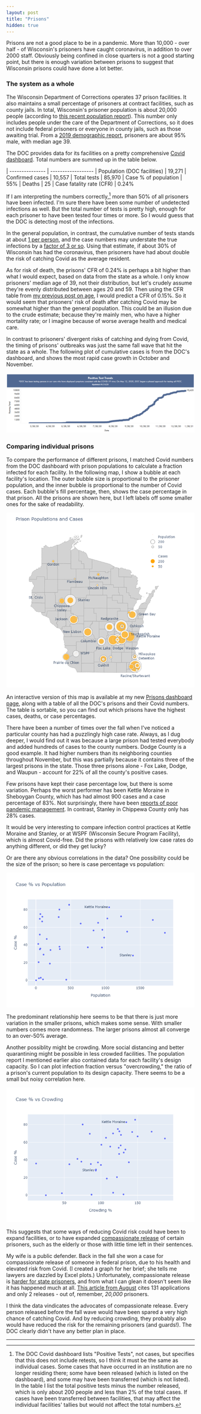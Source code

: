 ```yaml
---
layout: post
title: "Prisons"
hidden: true
---
```


Prisons are not a good place to be in a pandemic. More than 10,000 - over half - of Wisconsin's prisoners have caught coronavirus, in addition to over 2000 staff. Obviously being confined in close quarters is not a good starting point, but there is enough variation between prisons to suggest that Wisconsin prisons could have done a lot better.

### The system as a whole

The Wisconsin Department of Corrections operates 37 prison facilities. It also maintains a small percentage of prisoners at contract facilities, such as county jails. In total, Wisconsin's prisoner population is about 20,000 people (according to [this recent population report](https://doc.wi.gov/DataResearch/WeeklyPopulationReports/01222021.pdf)). This number only includes people under the care of the Department of Corrections, so it does not include federal prisoners or everyone in county jails, such as those awaiting trial. From a [2019 demographic report](https://doc.wi.gov/DataResearch/DataAndReports/2019%20PIOC%20Profile.pdf), prisoners are about 95% male, with median age 39.

The DOC provides data for its facilities on a pretty comprehensive [Covid dashboard](https://doc.wi.gov/Pages/COVID19(Coronavirus)/COVID19TestingDashboard.aspx). Total numbers are summed up in the table below. 

| --------------- | ------------------
| Population (DOC facilities) | 19,271
| Confirmed cases       | 10,557
| Total tests           | 85,970
| Case % of population  | 55%
| Deaths                | 25
| Case fatality rate (CFR)    | 0.24%

If I am interpreting the numbers correctly,[^Correctly] more than 50% of all prisoners have been infected. I'm sure there have been some number of undetected infections as well. But the total number of tests is pretty high, enough for each prisoner to have been tested four times or more. So I would guess that the DOC is detecting most of the infections.

In the general population, in contrast, the cumulative number of tests stands at about [1 per person](https://covidtracking.com/data/state/wisconsin), and the case numbers may understate the true infections by a [factor of 3 or so](https://covid19-projections.com/infections/us-wi). Using that estimate, if about 30% of Wisconsin has had the coronavirus, then prisoners have had about double the risk of catching Covid as the average resident. 

As for risk of death, the prisons' CFR of 0.24% is perhaps a bit higher than what I would expect, based on data from the state as a whole. I only know prisoners' median age of 39, not their distribution, but let's crudely assume they're evenly distributed between ages 20 and 59. Then using the CFR table from [my previous post on age](https://covid-wisconsin.com/2020/12/13/age/), I would predict a CFR of 0.15%. So it would seem that prisoners' risk of death after catching Covid may be somewhat higher than the general population. This could be an illusion due to the crude estimate; because they're mainly men, who have a higher mortality rate; or I imagine because of worse average health and medical care.

In contrast to prisoners' divergent risks of catching and dying from Covid, the timing of prisons' outbreaks was just the same fall wave that hit the state as a whole. The following plot of cumulative cases is from the DOC's dashboard, and shows the most rapid case growth in October and November.

![Cumulative cases by date](../assets/Cases-Prisons_2021-01-18.png)

### Comparing individual prisons

To compare the performance of different prisons, I matched Covid numbers from the DOC dashboard with prison populations to calculate a fraction infected for each facility. In the following map, I show a bubble at each facility's location. The outer bubble size is proportional to the prisoner population, and the inner bubble is proportional to the number of Covid cases. Each bubble's fill percentage, then, shows the case percentage in that prison. All the prisons are shown here, but I left labels off some smaller ones for the sake of readability.

![Map of prisons and case %](../assets/Map-Prisons-WI.png)

An interactive version of this map is available at my new [Prisons dashboard page](https://covid-wisconsin.com/dashboard/prisons/), along with a table of all the DOC's prisons and their Covid numbers. The table is sortable, so you can find out which prisons have the highest cases, deaths, or case percentages.

There have been a number of times over the fall when I've noticed a particular county has had a puzzlingly high case rate. Always, as I dug deeper, I would find out it was because a large prison had tested everybody and added hundreds of cases to the county numbers. Dodge County is a good example. It had higher numbers than its neighboring counties throughout November, but this was partially because it contains three of the largest prisons in the state. Those three prisons alone - Fox Lake, Dodge, and Waupun - account for 22% of all the county's positive cases.

Few prisons have kept their case percentage low, but there is some variation. Perhaps the worst performer has been Kettle Moraine in Sheboygan County, which has had almost 900 cases and a case percentage of 83%. Not surprisingly, there have been [reports of poor pandemic management](https://madison.com/wsj/news/local/crime-and-courts/they-played-with-our-lives-how-one-wisconsin-prison-failed-to-contain-a-covid-19/article_dc703b21-224b-5d0c-bfc5-926820020135.html). In contrast, Stanley in Chippewa County only has 28% cases. 

It would be very interesting to compare infection control practices at Kettle Moraine and Stanley, or at WSPF (Wisconsin Secure Program Facility), which is almost Covid-free. Did the prisons with relatively low case rates do anything different, or did they get lucky?

Or are there any obvious correlations in the data? One possibility could be the size of the prison; so here is case percentage vs population:

![Cases vs. Population](../assets/Prisons-Population.png)

The predominant relationship here seems to be that there is just more variation in the smaller prisons, which makes some sense. With smaller numbers comes more randomness. The larger prisons almost all converge to an over-50% average.

Another possiblity might be crowding. More social distancing and better quarantining might be possible in less crowded facilities. The population report I mentioned earlier also contained data for each facility's design capacity. So I can plot infection fraction versus "overcrowding," the ratio of a prison's current population to its design capacity. There seems to be a small but noisy correlation here.

![Cases vs. Crowding](../assets/Prisons-Crowding.png)

This suggests that some ways of reducing Covid risk could have been to expand facilities, or to have expanded [compassionate release](https://www.postcrescent.com/story/news/2020/10/20/i-feel-completely-helpless-calls-release-certain-state-prisoners-grow-louder-virus-spreads-behind-ba/5935506002/) of certain prisoners, such as the elderly or those with little time left in their sentences.

My wife is a public defender. Back in the fall she won a case for compassionate release of someone in federal prison, due to his health and elevated risk from Covid. (I created a graph for her brief; she tells me lawyers are dazzled by Excel plots.) Unfortunately, compassionate release is [harder for state prisoners](https://www.wisbar.org/NewsPublications/InsideTrack/Pages/Article.aspx?Volume=12&Issue=20&ArticleID=28061), and from what I can glean it doesn't seem like it has happened much at all. [This article from August](https://www.jsonline.com/story/news/2020/08/11/wisconsin-rejecting-release-requests-prisoner-health-concerns-rise/3311115001/) cites 131 applications and only 2 releases - out of, remember, *20,000* prisoners.

I think the data vindicates the advocates of compassionate release. Every person released before the fall wave would have been spared a very high chance of catching Covid. And by reducing crowding, they probably also would have reduced the risk for the remaining prisoners (and guards!). The DOC clearly didn't have any better plan in place.

---
[^Correctly]: The DOC Covid dashboard lists "Positive Tests", not cases, but specifies that this does not include retests, so I think it must be the same as individual cases. Some cases that have occurred in an institution are no longer residing there; some have been released (which is listed on the dashboard), and some may have been transferred (which is not listed). In the table I list the total positive tests minus the number released, which is only about 200 people and less than 2% of the total cases. If cases have been transferred between facilities, that may affect the individual facilities' tallies but would not affect the total numbers. 
